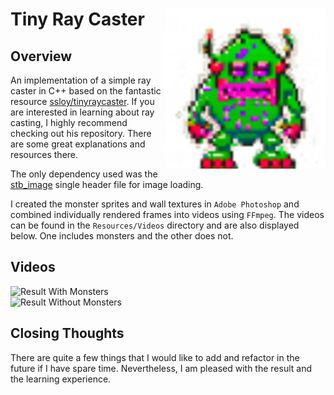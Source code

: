 # Tiny Ray Caster <img src="Resources/Logo.png" alt="Monster Logo" width="256" height="256" align="right"/>

## Overview

An implementation of a simple ray caster in C++ based on the fantastic
resource [ssloy/tinyraycaster](https://github.com/ssloy/tinyraycaster). If you are interested in learning about ray
casting, I highly recommend checking out his repository. There are some great explanations and resources there.

The only dependency used was the [stb_image](https://github.com/nothings/stb) single header file for image loading.

I created the monster sprites and wall textures in `Adobe Photoshop` and combined individually rendered frames into
videos using `FFmpeg`. The videos can be found in the `Resources/Videos` directory and are also displayed below. One
includes monsters and the other does not.

## Videos

<img src="Resources/Videos/WithMonsters.gif" alt="Result With Monsters" width="512" height="256"/>
<br>
<img src="Resources/Videos/WithoutMonsters.gif" alt="Result Without Monsters" width="512" height="256"/>

## Closing Thoughts

There are quite a few things that I would like to add and refactor in the future if I have spare time. Nevertheless,
I am pleased with the result and the learning experience.